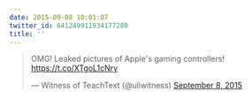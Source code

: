 ```yaml
---
date: 2015-09-08 10:01:07
twitter_id: 641249911934177280
title: ''
---
```


<blockquote class="twitter-tweet"><p lang="en" dir="ltr">OMG! Leaked pictures of Apple&#39;s gaming controllers! <a href="https://t.co/XTgoL1cNry">https://t.co/XTgoL1cNry</a></p>&mdash; Witness of TeachText (@uliwitness) <a href="https://twitter.com/uliwitness/status/641243950947377152?ref_src=twsrc%5Etfw">September 8, 2015</a></blockquote>
<script async src="https://platform.twitter.com/widgets.js" charset="utf-8"></script>
